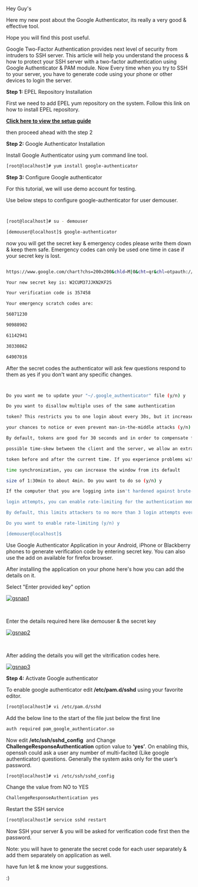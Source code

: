 Hey Guy's

Here my new post about the Google Authenticator, its really a very good & effective tool.

Hope you will find this post useful.

Google Two-Factor Authentication provides next level of security from intruders to SSH server. This article will help you understand the process & how to protect your SSH server with a two-factor authentication using Google Authenticator & PAM module. Now Every time when you try to SSH to your server, you have to generate code using your phone or other devices to login the server.



**Step 1:** EPEL Repository Installation

First we need to add EPEL yum repository on the system. Follow this link on how to install EPEL repository.

[**Click here to view the setup guide**](https://shivamshukla.wordpress.com/2014/11/17/how-to-install-epel-repository-on-centos-6/)


then proceed ahead with the step 2



**Step 2:** Google Authenticator Installation

Install Google Authenticator using yum command line tool.

```bash
[root@localhost]# yum install google-authenticator

```


**Step 3:** Configure Google authenticator

For this tutorial, we will use demo account for testing.

Use below steps to configure google-authenticator for user demouser.

```bash


[root@localhost]# su - demouser

[demouser@localhost]$ google-authenticator


 ```

now you will get the secret key & emergency codes please write them down & keep them safe. Emergency codes can only be used one time in case if your secret key is lost.

```bash

https://www.google.com/chart?chs=200x200&chld=M|0&cht=qr&chl=otpauth://totp/demouser@localhost%3Fsecret%3DW2CUM37JJKN2KF2S

Your new secret key is: W2CUM37JJKN2KF2S

Your verification code is 357458

Your emergency scratch codes are:

56071230

90988902

61142941

30330862

64907016


 ```

After the secret codes the authenticator will ask few questions respond to them as yes if you don't want any specific changes.

```bash


Do you want me to update your "~/.google_authenticator" file (y/n) y

Do you want to disallow multiple uses of the same authentication

token? This restricts you to one login about every 30s, but it increases

your chances to notice or even prevent man-in-the-middle attacks (y/n) y

By default, tokens are good for 30 seconds and in order to compensate for

possible time-skew between the client and the server, we allow an extra

token before and after the current time. If you experience problems with poor

time synchronization, you can increase the window from its default

size of 1:30min to about 4min. Do you want to do so (y/n) y

If the computer that you are logging into isn't hardened against brute-force

login attempts, you can enable rate-limiting for the authentication module.

By default, this limits attackers to no more than 3 login attempts every 30s.

Do you want to enable rate-limiting (y/n) y

[demouser@localhost]$


 ```

Use Google Authenticator Application in your Android, iPhone or Blackberry phones to generate verification code by entering secret key. You can also use the add on available for firefox browser.

After installing the application on your phone here's how you can add the details on it.

Select "Enter provided key" option

[![gsnap1]({{%20site.baseurl%20}}/assets/2014/11/gsnap1.png)](https://shivamshukla.wordpress.com/wp-content/uploads/2014/11/gsnap1.png)

 

Enter the details required here like demouser & the secret key

[![gsnap2]({{%20site.baseurl%20}}/assets/2014/11/gsnap2.png)](https://shivamshukla.wordpress.com/wp-content/uploads/2014/11/gsnap1.png)

 

After adding the details you will get the vitrification codes here.

[![gsnap3]({{%20site.baseurl%20}}/assets/2014/11/gsnap3.png)](https://shivamshukla.wordpress.com/wp-content/uploads/2014/11/gsnap1.png)

**Step 4:** Activate Google authenticator

To enable google authenticator edit **/etc/pam.d/sshd** using your favorite editor.

```bash
[root@localhost]# vi /etc/pam.d/sshd
 ```

Add the below line to the start of the file just below the first line

```bash
auth required pam_google_authenticator.so
 ```

Now edit **/etc/ssh/sshd_config**  and Change **ChallengeResponseAuthentication** option value to **‘yes’**. On enabling this, openssh could ask a user any number of multi-facited (Like google authenticator) questions. Generally the system asks only for the user’s password.

```bash
[root@localhost]# vi /etc/ssh/sshd_config
 ```

Change the value from NO to YES

```bash
ChallengeResponseAuthentication yes
 ```

Restart the SSH service

```bash
[root@localhost]# service sshd restart
 ```

Now SSH your server & you will be asked for verification code first then the password.

Note: you will have to generate the secret code for each user separately & add them separately on application as well.

have fun let & me know your suggestions.

:)